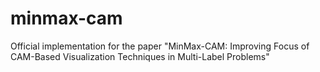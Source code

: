 # minmax-cam
Official implementation for the paper "MinMax-CAM: Improving Focus of CAM-Based Visualization Techniques in Multi-Label Problems"
